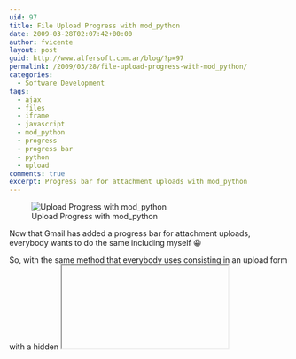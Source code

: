 ```yaml
---
uid: 97
title: File Upload Progress with mod_python
date: 2009-03-28T02:07:42+00:00
author: fvicente
layout: post
guid: http://www.alfersoft.com.ar/blog/?p=97
permalink: /2009/03/28/file-upload-progress-with-mod_python/
categories:
  - Software Development
tags:
  - ajax
  - files
  - iframe
  - javascript
  - mod_python
  - progress
  - progress bar
  - python
  - upload
comments: true
excerpt: Progress bar for attachment uploads with mod_python
---
```

<figure>
	<img title="Upload Progress with mod_python" src="{{ site.baseurl }}/images/uprogress.jpg" alt="Upload Progress with mod_python" />
	<figcaption class="wp-caption-text">Upload Progress with mod_python</figcaption>
</figure>

Now that Gmail has added a progress bar for attachment uploads, everybody wants to do the same including myself  😀 

So, with the same method that everybody uses consisting in an upload form with a hidden <iframe> as target, and then a periodic Ajax request to update the progress, I made a simple implementation using mod_python on the server side&#8230; This is a veeery simple example, like everything that you do with Python.

Additionally I&#8217;ve added an upload size limit control based in examples that can be found in the mod_python forum site. Use the source Luke!

See <a title="Upload Progress Demo" href="http://www.alfersoft.com.ar/uprogress/" target="_blank">LIVE DEMO!</a>

<!--more-->

## Libraries that I used for this example

The fancy JavaScript progress bar is from <a title="Bramus!" href="http://www.bram.us/" target="_blank">Bramus</a>, I just changed the default options, renamed the main script file to progressbar.js and the images just because I like everything in lower case. See the copyright inside the file or visit the site for more information.

<a title="Prototype.js" href="http://www.prototypejs.org/" target="_blank">Prototype.js</a>: this well known library to avoid cross-browser compatibility issues, is small and practical. I use it in almost all my web projects. Also Bramus requires this library. If you don&#8217;t like it for some reason you will need to replace many many many functions like $() which is an improved getElementById(), or the Hash class that I use to track in-progress uploads, JSON encoding, etc. etc. You don&#8217;t want to remove it, seriously.

<a title="simplejson" href="http://code.google.com/p/simplejson/" target="_blank">simplejson</a>: A python library to encode/decode JSON objects. I use this one for the messaging between the server and the page. In my opinion JSON is more efficient than XML because it generates more compact and still human-readable outputs. But you can use XML or any other method by modifying the example as you like.

## Download example

Start by downloading the <a title="Source code for uprogress example" href="https://github.com/fvicente/uprogress/archive/master.zip" target="_blank">source code for this example</a>. I decided to release the code under BSD license, so you can use it for whatever you want.

The source is organized like the following illustration:

<figure>
	<img title="Upload Progress source directory structure" src="{{ site.baseurl }}/images/uprogress_src.jpg" alt="Upload Progress source directory structure" />
	<figcaption>Upload Progress source directory structure</figcaption>
</figure> 

**/src/img** contains images for JavaScript Bramus progress bar

**/src/js** contains JavaScript libraries Prototype.js and Bramus progress bar that I renamed to progressbar.js

**/src/temp** directory where the uploaded files will be stored. IMPORTANT: in unix like environments the group and permission of this folder must be configured properly in order to Apache to have write access on it.

**/src/\_upload\_limit.py** mod_python fixup handler that controls the file upload size limit, verifies if the file already exist in the server, stores file size and location information on the session and does the actual file upload after all the verifications.

**/src/index.py** The main python publisher handler. Exposed URLs are the main / &#8220;index&#8221; page that loads the test.html and /get\_upload\_progress function that returns the current % progress of the files being uploaded.

**/src/test.html** HTML page that contains all the JavaScript code used to create the upload forms, post the files, track the progress via Ajax, update the progress bar status, etc&#8230; This file is parsed by index.py as a PSP but does not contains any embedded python code currently.

**/lib/simplejson** simplejson python library to encode / decode JSON messages.

## Configuring Apache

I&#8217;m assuming that you already have mod_python installed on your Apache. Take a look to the sample configuration:

{% highlight apache %}
Alias / "/Users/fvicente/workspace/uprogress/src/"
<Directory "/Users/fvicente/workspace/uprogress/src/">
    SetHandler python-program
    PythonHandler mod_python.publisher
    PythonDebug On
    PythonFixupHandler _upload_limit
    <Files ~ "\.(gif|jpg|png|ico|js|css)$">
        SetHandler default-handler
    </Files>
    Order allow,deny
    Allow from all
</Directory>
{% endhighlight %}

mod\_python manual has a lot of information about the configuration options, so I&#8217;m not going to describe this in too much depth, just remark that I&#8217;m using the very useful mod\_python publisher, and more &#8220;unusual&#8221; option PythonFixupHandler pointing to the \_upload\_limit.py file.

## Interesting parts of the code

**/_upload/_limit.py**

The fixuphandler function contained in this file does the checking for the size limit of the file being uploaded by reading the http header Content-Length sent by the browser allowing you to reject an upload even before starting the actual transfer&#8230; very clever!. I found \_upload\_limit.py <a title="mod_python forum example" href="http://www.modpython.org/pipermail/mod_python/2007-February/023158.html" target="_blank">example in the mod_python forum</a>, and used it as a based adding the specific code for the upload progress handling. \_upload\_limit.py also stores the file size and name in the current session to be used later by the get\_upload\_progress function defined in index.py. Note that every time that the Session is used it will be accessed with the option lock=False thus using the session.lock() and session.unlock() methods manually when necessary, if you don&#8217;t do this that way all the parallel requests will be held until the upload finishes making impossible to monitor the progress via parallel Ajax request.

**index.py**

The exposed function get\_upload\_progress calculates the current upload percent by making a file-stat to see how much of the file has been stored so far. It is requested by the page test.html via Ajax in intervals of one seconds while the file is being uploaded. The expected parameter is a dictionary where the keys are &#8220;upload slots&#8221; that the JavaScript generates and understand, and the values are the name of the files to get the upload percent.

**test.html**

This one is 90% JavaScript code. But is not so bad, only 100 lines of code. In a very brief description you will see 4 functions:

**addUploadSlot()** creates an HTML code dynamically with an &#8220;upload slot&#8221; which is a form with the file to upload, the hidden <iframe> that is the form target, the progress bar control, and the &#8220;Upload&#8221; button. It uses a global counter called slotCnt to give a unique id to each slot. This id will be the &#8220;key&#8221; in the get\_upload\_progress dictionary (see index.py description).

**sendFile(slot)** shows the progress bar for given slot, adds the file into a global Hash() table called &#8220;uploading&#8221;, starts the periodic Ajax progress monitor (I used JavaScript function setInterval() to do the periodic Ajax) and sends the form to the server. Finally it will disable the controls for that slot and add a new slot dynamically for other uploads.

**updateProgressBars()** This is the function called by setInterval() while the files are uploading that does the actual Ajax.Request to /get\_upload\_progress in order to get the % progress for each file. The parameter sent with the request is a dictionary where the keys are the slots Id&#8217;s and the values the file names stored in the hash table.

**uploadDone(slot)** Will be called by the <iframe> when the upload finishes (successfully or not). Here I remove the file from the hash and stop the interval if no longer necessary.

## Final comments

Remember that this is just an example and may contain errors. Use it at your own risk, I&#8217;m not responsable of any possible damage or data lost, blah, blah, etc. etc. etc.

The code is poorly commented, but at least is well formatted :D. I recommend you to read it, it is very short and you may find interesting chunks.

<a title="Download uprogress" markdown="0" href="https://github.com/fvicente/uprogress/archive/master.zip" class="btn">Download Source Code</a>

[uprogress on GitHub](https://github.com/fvicente/uprogress "uprogress on GitHub"){:target="_blank"}

Enjoy it!
